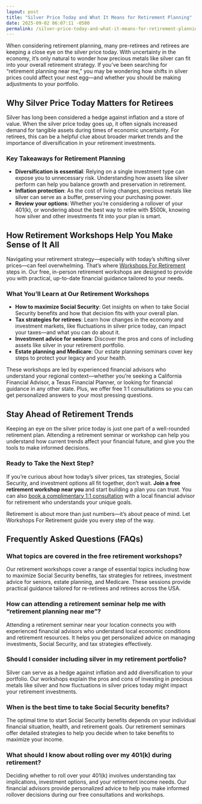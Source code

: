 ```yaml
---
layout: post
title: "Silver Price Today and What It Means for Retirement Planning"
date: 2025-09-02 06:07:11 -0500
permalink: /silver-price-today-and-what-it-means-for-retirement-planning/
---
```

When considering retirement planning, many pre-retirees and retirees are keeping a close eye on the silver price today. With uncertainty in the economy, it’s only natural to wonder how precious metals like silver can fit into your overall retirement strategy. If you’ve been searching for “retirement planning near me,” you may be wondering how shifts in silver prices could affect your nest egg—and whether you should be making adjustments to your portfolio.

## Why Silver Price Today Matters for Retirees

Silver has long been considered a hedge against inflation and a store of value. When the silver price today goes up, it often signals increased demand for tangible assets during times of economic uncertainty. For retirees, this can be a helpful clue about broader market trends and the importance of diversification in your retirement investments.

### Key Takeaways for Retirement Planning

- **Diversification is essential**: Relying on a single investment type can expose you to unnecessary risk. Understanding how assets like silver perform can help you balance growth and preservation in retirement.
- **Inflation protection**: As the cost of living changes, precious metals like silver can serve as a buffer, preserving your purchasing power.
- **Review your options**: Whether you’re considering a rollover of your 401(k), or wondering about the best way to retire with $500k, knowing how silver and other investments fit into your plan is smart.

## How Retirement Workshops Help You Make Sense of It All

Navigating your retirement strategy—especially with today’s shifting silver prices—can feel overwhelming. That’s where [Workshops For Retirement](https://workshopsforretirement.com/) steps in. Our free, in-person retirement workshops are designed to provide you with practical, up-to-date financial guidance tailored to your needs.

### What You’ll Learn at Our Retirement Workshops

- **How to maximize Social Security**: Get insights on when to take Social Security benefits and how that decision fits with your overall plan.
- **Tax strategies for retirees**: Learn how changes in the economy and investment markets, like fluctuations in silver price today, can impact your taxes—and what you can do about it.
- **Investment advice for seniors**: Discover the pros and cons of including assets like silver in your retirement portfolio.
- **Estate planning and Medicare**: Our estate planning seminars cover key steps to protect your legacy and your health.

These workshops are led by experienced financial advisors who understand your regional context—whether you’re seeking a California Financial Advisor, a Texas Financial Planner, or looking for financial guidance in any other state. Plus, we offer free 1:1 consultations so you can get personalized answers to your most pressing questions.

## Stay Ahead of Retirement Trends

Keeping an eye on the silver price today is just one part of a well-rounded retirement plan. Attending a retirement seminar or workshop can help you understand how current trends affect your financial future, and give you the tools to make informed decisions.

### Ready to Take the Next Step?

If you’re curious about how today’s silver prices, tax strategies, Social Security, and investment options all fit together, don’t wait. **Join a free retirement workshop near you** and start building a plan you can trust. You can also [book a complimentary 1:1 consultation](https://workshopsforretirement.com/) with a local financial advisor for retirement who understands your unique goals.

Retirement is about more than just numbers—it’s about peace of mind. Let Workshops For Retirement guide you every step of the way.

## Frequently Asked Questions (FAQs)

### What topics are covered in the free retirement workshops?
Our retirement workshops cover a range of essential topics including how to maximize Social Security benefits, tax strategies for retirees, investment advice for seniors, estate planning, and Medicare. These sessions provide practical guidance tailored for re-retirees and retirees across the USA.

### How can attending a retirement seminar help me with “retirement planning near me”?
Attending a retirement seminar near your location connects you with experienced financial advisors who understand local economic conditions and retirement resources. It helps you get personalized advice on managing investments, Social Security, and tax strategies effectively.

### Should I consider including silver in my retirement portfolio?
Silver can serve as a hedge against inflation and add diversification to your portfolio. Our workshops explain the pros and cons of investing in precious metals like silver and how fluctuations in silver prices today might impact your retirement investments.

### When is the best time to take Social Security benefits?
The optimal time to start Social Security benefits depends on your individual financial situation, health, and retirement goals. Our retirement seminars offer detailed strategies to help you decide when to take benefits to maximize your income.

### What should I know about rolling over my 401(k) during retirement?
Deciding whether to roll over your 401(k) involves understanding tax implications, investment options, and your retirement income needs. Our financial advisors provide personalized advice to help you make informed rollover decisions during our free consultations and workshops.

<script type="application/ld+json">
{
  "@context": "https://schema.org",
  "@type": "BlogPosting",
  "headline": "Silver Price Today and What It Means for Retirement Planning",
  "description": "Explore how the current silver price impacts retirement planning and learn about free retirement workshops that provide expert financial advice on Social Security, tax strategies, and investment options.",
  "url": "https://workshopsforretirement.com/silver-price-retirement-planning",
  "datePublished": "2024-06-01",
  "dateModified": "2024-06-01",
  "author": {
    "@type": "Person",
    "name": "Workshops For Retirement",
    "url": "https://workshopsforretirement.com/"
  },
  "publisher": {
    "@type": "Person",
    "name": "Workshops For Retirement"
  },
  "mainEntityOfPage": {
    "@type": "WebPage",
    "@id": "https://workshopsforretirement.com/silver-price-retirement-planning"
  },
  "keywords": "Retirement planning, Retirement seminars, Retirement Workshops, Retirement planning near me, Free retirement workshop, How to maximize Social Security, Tax strategies for retirees, Financial advisor for retirement, Investment advice for seniors, Should I roll over my 401(k)?, Best way to retire with $500k, When to take Social Security benefits, Estate planning seminar, Medicare, Social Security, Estate Planning"
}
</script>

<script type="application/ld+json">
{
  "@context": "https://schema.org",
  "@type": "FAQPage",
  "mainEntity": [
    {
      "@type": "Question",
      "name": "What topics are covered in the free retirement workshops?",
      "acceptedAnswer": {
        "@type": "Answer",
        "text": "Our retirement workshops cover a range of essential topics including how to maximize Social Security benefits, tax strategies for retirees, investment advice for seniors, estate planning, and Medicare. These sessions provide practical guidance tailored for re-retirees and retirees across the USA."
      }
    },
    {
      "@type": "Question",
      "name": "How can attending a retirement seminar help me with “retirement planning near me”?",
      "acceptedAnswer": {
        "@type": "Answer",
        "text": "Attending a retirement seminar near your location connects you with experienced financial advisors who understand local economic conditions and retirement resources. It helps you get personalized advice on managing investments, Social Security, and tax strategies effectively."
      }
    },
    {
      "@type": "Question",
      "name": "Should I consider including silver in my retirement portfolio?",
      "acceptedAnswer": {
        "@type": "Answer",
        "text": "Silver can serve as a hedge against inflation and add diversification to your portfolio. Our workshops explain the pros and cons of investing in precious metals like silver and how fluctuations in silver prices today might impact your retirement investments."
      }
    },
    {
      "@type": "Question",
      "name": "When is the best time to take Social Security benefits?",
      "acceptedAnswer": {
        "@type": "Answer",
        "text": "The optimal time to start Social Security benefits depends on your individual financial situation, health, and retirement goals. Our retirement seminars offer detailed strategies to help you decide when to take benefits to maximize your income."
      }
    },
    {
      "@type": "Question",
      "name": "What should I know about rolling over my 401(k) during retirement?",
      "acceptedAnswer": {
        "@type": "Answer",
        "text": "Deciding whether to roll over your 401(k) involves understanding tax implications, investment options, and your retirement income needs. Our financial advisors provide personalized advice to help you make informed rollover decisions during our free consultations and workshops."
      }
    }
  ]
}
</script>